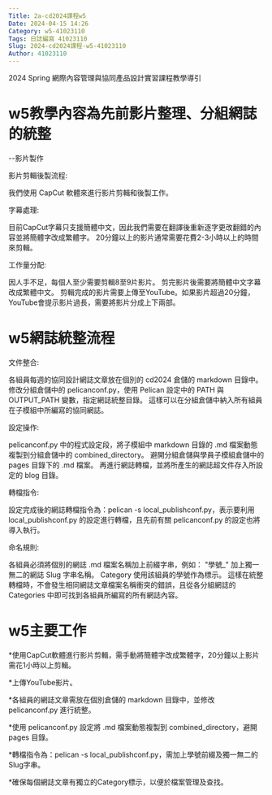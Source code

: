 ```yaml
---
Title: 2a-cd2024課程w5
Date: 2024-04-15 14:26
Category: w5-41023110
Tags: 日誌編寫 41023110
Slug: 2024-cd2024課程-w5-41023110
Author: 41023110
---
```


2024 Spring 網際內容管理與協同產品設計實習課程教學導引

<!-- PELICAN_END_SUMMARY -->

# w5教學內容為先前影片整理、分組網誌的統整
--影片製作

影片剪輯後製流程:

我們使用 CapCut 軟體來進行影片剪輯和後製工作。

字幕處理:

目前CapCut字幕只支援簡體中文，因此我們需要在翻譯後重新逐字更改翻錯的內容並將簡體字改成繁體字。
20分鐘以上的影片通常需要花費2-3小時以上的時間來剪輯。

工作量分配:

因人手不足，每個人至少需要剪輯8至9片影片。
剪完影片後需要將簡體中文字幕改成繁體中文。
剪輯完成的影片需要上傳至YouTube。如果影片超過20分鐘，YouTube會提示影片過長，需要將影片分成上下兩部。
# w5網誌統整流程
文件整合:

各組員每週的協同設計網誌文章放在個別的 cd2024 倉儲的 markdown 目錄中。
修改分組倉儲中的 pelicanconf.py，使用 Pelican 設定中的 PATH 與 OUTPUT_PATH 變數，指定網誌統整目錄。
這樣可以在分組倉儲中納入所有組員在子模組中所編寫的協同網誌。

設定操作:

pelicanconf.py 中的程式設定段，將子模組中 markdown 目錄的 .md 檔案動態複製到分組倉儲中的 combined_directory。
避開分組倉儲與學員子模組倉儲中的 pages 目錄下的 .md 檔案。
再進行網誌轉檔，並將所產生的網誌超文件存入所設定的 blog 目錄。

轉檔指令:

設定完成後的網誌轉檔指令為：pelican -s local_publishconf.py，表示要利用 local_publishconf.py 的設定進行轉檔，且先前有關 pelicanconf.py 的設定也將導入執行。

命名規則:

各組員必須將個別的網誌 .md 檔案名稱加上前綴字串，例如： "學號_" 加上獨一無二的網誌 Slug 字串名稱。
Category 使用該組員的學號作為標示。
這樣在統整轉檔時，不會發生相同網誌文章檔案名稱衝突的錯誤，且從各分組網誌的 Categories 中即可找到各組員所編寫的所有網誌內容。
# w5主要工作

*使用CapCut軟體進行影片剪輯，需手動將簡體字改成繁體字，20分鐘以上影片需花1小時以上剪輯。

*上傳YouTube影片。

*各組員的網誌文章需放在個別倉儲的 markdown 目錄中，並修改 pelicanconf.py 進行統整。

*使用 pelicanconf.py 設定將 .md 檔案動態複製到 combined_directory，避開 pages 目錄。

*轉檔指令為：pelican -s local_publishconf.py，需加上學號前綴及獨一無二的Slug字串。

*確保每個網誌文章有獨立的Category標示，以便於檔案管理及查找。

